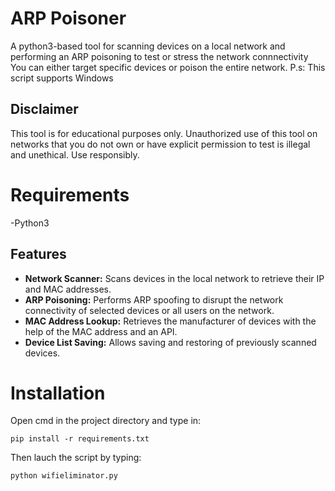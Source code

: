 # ARP Poisoner
A python3-based tool for scanning devices on a local network and performing an ARP poisoning to test or stress the network connnectivity
You can either target specific devices or poison the entire network.
P.s: This script supports Windows

## Disclaimer
This tool is for educational purposes only. Unauthorized use of this tool on networks that you do not own or have explicit permission to test is illegal and unethical. Use responsibly.


# Requirements
-Python3

## Features
- **Network Scanner:** Scans devices in the local network to retrieve their IP and MAC addresses.
- **ARP Poisoning:** Performs ARP spoofing to disrupt the network connectivity of selected devices or all users on the network.
- **MAC Address Lookup:** Retrieves the manufacturer of devices with the help of the MAC address and an API.
- **Device List Saving:** Allows saving and restoring of previously scanned devices.
  
# Installation

Open cmd in the project directory and type in:
```
pip install -r requirements.txt
```
Then lauch the script by typing:
```
python wifieliminator.py
```


